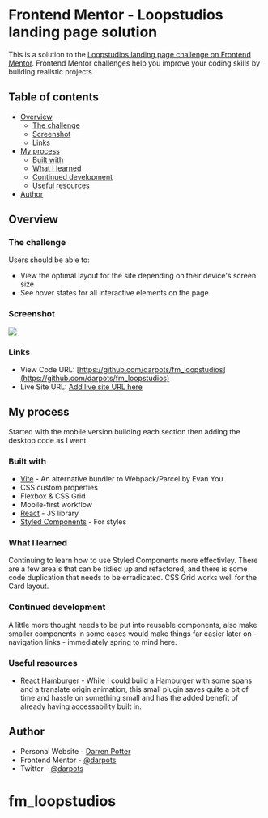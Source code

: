 # Frontend Mentor - Loopstudios landing page solution

This is a solution to the [Loopstudios landing page challenge on Frontend Mentor](https://www.frontendmentor.io/challenges/loopstudios-landing-page-N88J5Onjw). Frontend Mentor challenges help you improve your coding skills by building realistic projects.

## Table of contents

- [Overview](#overview)
  - [The challenge](#the-challenge)
  - [Screenshot](#screenshot)
  - [Links](#links)
- [My process](#my-process)
  - [Built with](#built-with)
  - [What I learned](#what-i-learned)
  - [Continued development](#continued-development)
  - [Useful resources](#useful-resources)
- [Author](#author)

## Overview

### The challenge

Users should be able to:

- View the optimal layout for the site depending on their device's screen size
- See hover states for all interactive elements on the page

### Screenshot

![](./screenshot.png)

### Links

- View Code URL: [https://github.com/darpots/fm_loopstudios](https://github.com/darpots/fm_loopstudios)
- Live Site URL: [Add live site URL here](https://your-live-site-url.com)

## My process

Started with the mobile version building each section then adding the desktop code as I went.

### Built with

- [Vite](https://vitejs.dev/) - An alternative bundler to Webpack/Parcel by Evan You.
- CSS custom properties
- Flexbox & CSS Grid
- Mobile-first workflow
- [React](https://reactjs.org/) - JS library
- [Styled Components](https://styled-components.com/) - For styles

### What I learned

Continuing to learn how to use Styled Components more effectivley. There are a few area's that can be tidied up and refactored, and there is some code duplication that needs to be erradicated. CSS Grid works well for the Card layout.

### Continued development

A little more thought needs to be put into reusable components, also make smaller components in some cases would make things far easier later on - navigation links - immediately spring to mind here.

### Useful resources

- [React Hamburger](https://hamburger-react.netlify.app/) - While I could build a Hamburger with some spans and a translate origin animation, this small plugin saves quite a bit of time and hassle on something small and has the added benefit of already having accessability built in.

## Author

- Personal Website - [Darren Potter](https://www.darpots.dev)
- Frontend Mentor - [@darpots](https://www.frontendmentor.io/profile/darpots)
- Twitter - [@darpots](https://www.twitter.com/darpots)
# fm_loopstudios
